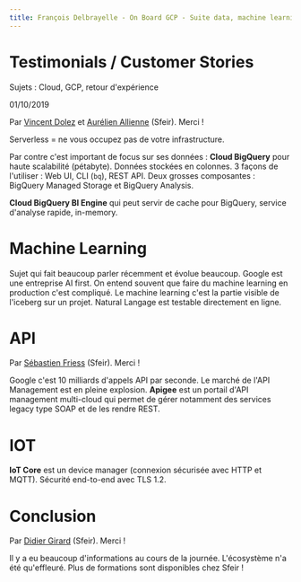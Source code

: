 ```yaml
---
title: François Delbrayelle - On Board GCP - Suite data, machine learning, API et conclusion
---
```


# Testimonials / Customer Stories

Sujets : Cloud, GCP, retour d'expérience

01/10/2019

Par [Vincent Dolez](https://twitter.com/dolez_v) et [Aurélien Allienne](https://twitter.com/sn0rks) (Sfeir). Merci !

Serverless = ne vous occupez pas de votre infrastructure.

Par contre c'est important de focus sur ses données : __Cloud BigQuery__ pour haute scalabilité (pétabyte). Données stockées en colonnes. 3 façons de l'utiliser : Web UI, CLI (`bq`), REST API. Deux grosses composantes : BigQuery Managed Storage et BigQuery Analysis.

__Cloud BigQuery BI Engine__ qui peut servir de cache pour BigQuery, service d'analyse rapide, in-memory.

# Machine Learning

Sujet qui fait beaucoup parler récemment et évolue beaucoup. Google est une entreprise AI first. On entend souvent que faire du machine learning en production c'est compliqué. Le machine learning c'est la partie visible de l'iceberg sur un projet. Natural Langage est testable directement en ligne.

# API

Par [Sébastien Friess](https://twitter.com/SebastienFriess) (Sfeir). Merci !

Google c'est 10 milliards d'appels API par seconde. Le marché de l'API Management est en pleine explosion. __Apigee__ est un portail d'API management multi-cloud qui permet de gérer notamment des services legacy type SOAP et de les rendre REST.

# IOT

__IoT Core__ est un device manager (connexion sécurisée avec HTTP et MQTT). Sécurité end-to-end avec TLS 1.2.

# Conclusion

Par [Didier Girard](https://twitter.com/DidierGirard) (Sfeir). Merci !

Il y a eu beaucoup d'informations au cours de la journée. L'écosystème n'a été qu'effleuré. Plus de formations sont disponibles chez Sfeir !
